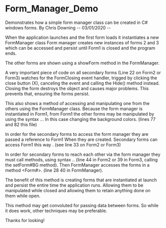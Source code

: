 # Form_Manager_Demo
Demonstrates how a simple form manager class can be created in C# windows forms.
By Chris Downing -- 03/01/2020 --

When the application launches and the first form loads it instantiates a new FormManager class
Form manager creates new instances of forms 2 and 3 which can be accessed and persist until
Form1 is closed and the program ends.  
 
The other forms are shown using a showForm method in the FormManager.

A very important piece of code on all secondary forms (Line 22 on Form2 or Form3) watches for the 
FormClosing event handler, trigged by clicking the close button (X), canceling the event
and calling the Hide() method instead.  Closing the form destroys the object and causes major problems.
This prevents that, ensuring the forms persist.

This also shows a method of accessing and manipulating one from the others using the FormManager
class.  Because the form manager is instantiated in Form1, from Form1 the other forms may be manipulated
by using the syntax <FormManager>.<FormName>.<somePropertyOrVariable>.  In this case changing the background
colors. (lines 77 and 82 this file)

In order for the secondary forms to access the form manager they are passed a reference to Form1
When they are created.  Secondary forms can access Form1 this way <Form1>.<somePropertyOrVar>
(see line 33 on Form2 or Form3)

In order for secondary forms to reach each other via the form manager they must call methods, using
syntax <Form1>.<FormManager>.<someMethodInFormManager> (line 44 in Form2 or 39 in Form3, calling the 
setForm#BG method).  Then FormManager accesses the forms in a method <Form#>.<someProperty> (line 28 
40 in FormManager).

The benefit of this method is creating forms that are instantiated at launch and persist the entire
time the application runs.  Allowing them to be manipulated while closed and allowing them to retain
anything done on them while open.

This method may get convoluted for passing data between forms.  So while it does work, other 
techniques may be preferable.

Thanks for looking!
 
